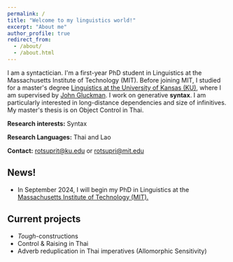 ```yaml
---
permalink: /
title: "Welcome to my linguistics world!"
excerpt: "About me"
author_profile: true
redirect_from: 
  - /about/
  - /about.html
---
```



I am a syntactician. I'm a first-year PhD student in Linguistics at the Massachusetts Institute of Technology (MIT). Before joining MIT, I studied for a master's degree [Linguistics at the University of Kansas (KU)](https://linguistics.ku.edu), where I am supervised by [John Gluckman](https://www.jgluckman.com/index.html). I work on generative **syntax**. I am particularly interested in long-distance dependencies and size of infinitives. My master's thesis is on Object Control in Thai.



**Research interests:** Syntax

**Research Languages:** Thai and Lao

**Contact:** [rotsuprit@ku.edu]() or [rotsupri@mit.edu]() 

## News!
  - In September 2024, I will begin my PhD in Linguistics at the [Massachusetts Institute of Technology (MIT).](https://linguistics.mit.edu)
    
## Current projects
  - _Tough_-constructions
  - Control & Raising in Thai
  - Adverb reduplication in Thai imperatives (Allomorphic Sensitivity)
